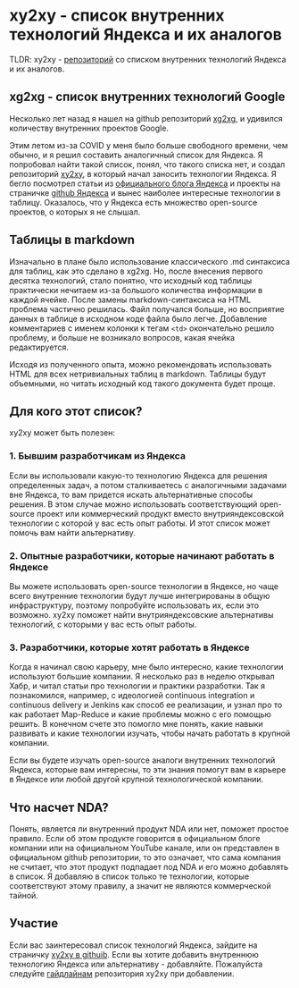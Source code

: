 # xy2xy - список внутренних технологий Яндекса и их аналогов

TLDR: xy2xy - [репозиторий](https://github.com/kirillsulim/xy2xy) со списком внутренних технологий Яндекса и их аналогов.


## xg2xg - список внутренних технологий Google

Несколько лет назад я нашел на github репозиторий [xg2xg](https://github.com/jhuangtw/xg2xg), и удивился количеству внутренних проектов Google.

Этим летом из-за COVID у меня было больше свободного времени, чем обычно, и я решил составить аналогичный список для Яндекса.
Я попробовал найти такой список, понял, что такого списка нет, и создал репозиторий [xy2xy](https://github.com/kirillsulim/xy2xy), в который начал заносить технологии Яндекса.
Я бегло посмотрел статьи из [официального блога Яндекса](https://habr.com/ru/company/yandex/) и проекты на страничке [github Яндекса](https://github.com/yandex) и вынес наиболее интересные технологии в таблицу.
Оказалось, что у Яндекса есть множество open-source проектов, о которых я не слышал.


## Таблицы в markdown

Изначально в плане было использование классического .md синтаксиса для таблиц, как это сделано в xg2xg.
Но, после внесения первого десятка технологий, стало понятно, что исходный код таблицы практически нечитаем из-за большого количества информации в каждой ячейке.
После замены markdown-синтаксиса на HTML проблема частично решилась.
Файл получался больше, но восприятие данных в таблице в исходном коде файла было легче.
Добавление комментариев с именем колонки к тегам `<td>` окончательно решило проблему, и больше не возникало вопросов, какая ячейка редактируется.

Исходя из полученного опыта, можно рекомендовать использовать HTML для всех нетривиальных таблиц в markdown.
Таблицы будут объемными, но читать исходный код такого документа будет проще.


## Для кого этот список?

xy2xy может быть полезен:

### 1. Бывшим разработчикам из Яндекса

Если вы использовали какую-то технологию Яндекса для решения определенных задач, а потом сталкиваетесь с аналогичными задачами вне Яндекса, то вам придется искать альтернативные способы решения.
В этом случае можно использовать соответствующий open-source проект или коммерческий продукт вместо внутрияндексовской технологии с которой у вас есть опыт работы.
И этот список может помочь вам найти альтернативу.

### 2. Опытные разработчики, которые начинают работать в Яндексе

Вы можете использовать open-source технологии в Яндексе, но чаще всего внутренние технологии будут лучше интегрированы в общую инфраструктуру, поэтому попробуйте использовать их, если это возможно.
xy2xy поможет найти внутрияндексовские альтернативы технологий, с которыми у вас есть опыт работы.

### 3. Разработчики, которые хотят работать в Яндексе

Когда я начинал свою карьеру, мне было интересно, какие технологии используют большие компании.
Я несколько раз в неделю открывал Хабр, и читал статьи про технологии и практики разработки.
Так я познакомился, например, с идеологией continuous integration и continuous delivery и Jenkins как способ ее реализации, и узнал про то как работает Map-Reduce и какие проблемы можно с его помощью решить.
В конечном счете это помогло мне понять, какие навыки развивать и какие технологии изучать, чтобы начать работать в крупной компании.

Если вы будете изучать open-source аналоги внутренних технологий Яндекса, которые вам интересны, то эти знания помогут вам в карьере в Яндексе или любой другой крупной технологической компании.


## Что насчет NDA?

Понять, является ли внутренний продукт NDA или нет, поможет простое правило.
Если об этом продукте говорится в официальном блоге компании или на официальном YouTube канале, или он представлен в официальном github репозитории, то это означает, что сама компания не считает, что этот продукт подпадает под NDA и его можно добавлять в список.
Я добавляю в список только те технологии, которые соответствуют этому правилу, а значит не являются коммерческой тайной.


## Участие

Если вас заинтересовал список технологий Яндекса, зайдите на страничку [xy2xy в githuib](https://github.com/kirillsulim/xy2xy).
Если вы хотите добавить внутреннюю технологию Яндекса или альтернативу - добавляйте.
Пожалуйста следуйте [гайдлайнам](https://github.com/kirillsulim/xy2xy#contibuting) репозитория xy2xy при добавлении.
